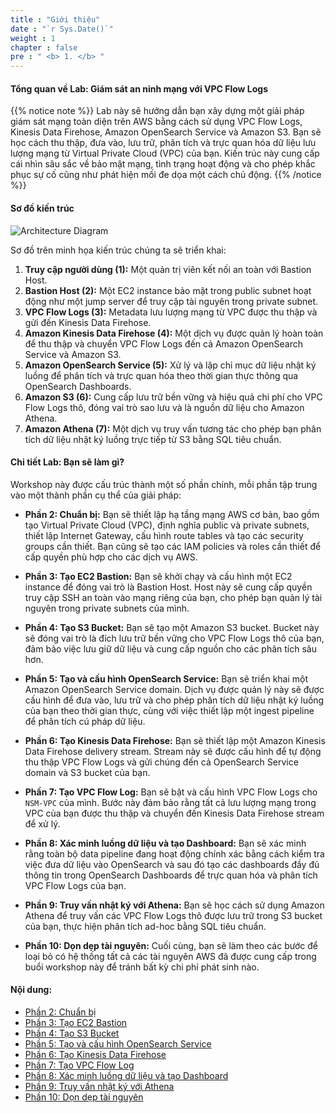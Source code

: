 ```yaml
---
title : "Giới thiệu"
date : "`r Sys.Date()`"
weight : 1
chapter : false
pre : " <b> 1. </b> "
---
```


#### Tổng quan về Lab: Giám sát an ninh mạng với VPC Flow Logs

{{% notice note %}}
Lab này sẽ hướng dẫn bạn xây dựng một giải pháp giám sát mạng toàn diện trên AWS bằng cách sử dụng VPC Flow Logs, Kinesis Data Firehose, Amazon OpenSearch Service và Amazon S3. Bạn sẽ học cách thu thập, đưa vào, lưu trữ, phân tích và trực quan hóa dữ liệu lưu lượng mạng từ Virtual Private Cloud (VPC) của bạn. Kiến trúc này cung cấp cái nhìn sâu sắc về bảo mật mạng, tình trạng hoạt động và cho phép khắc phục sự cố cũng như phát hiện mối đe dọa một cách chủ động.
{{% /notice %}}

#### Sơ đồ kiến trúc

![Architecture Diagram](../../images/Simple.drawio.png)

Sơ đồ trên minh họa kiến trúc chúng ta sẽ triển khai:

1.  **Truy cập người dùng (1):** Một quản trị viên kết nối an toàn với Bastion Host.
2.  **Bastion Host (2):** Một EC2 instance bảo mật trong public subnet hoạt động như một jump server để truy cập tài nguyên trong private subnet.
3.  **VPC Flow Logs (3):** Metadata lưu lượng mạng từ VPC được thu thập và gửi đến Kinesis Data Firehose.
4.  **Amazon Kinesis Data Firehose (4):** Một dịch vụ được quản lý hoàn toàn để thu thập và chuyển VPC Flow Logs đến cả Amazon OpenSearch Service và Amazon S3.
5.  **Amazon OpenSearch Service (5):** Xử lý và lập chỉ mục dữ liệu nhật ký luồng để phân tích và trực quan hóa theo thời gian thực thông qua OpenSearch Dashboards.
6.  **Amazon S3 (6):** Cung cấp lưu trữ bền vững và hiệu quả chi phí cho VPC Flow Logs thô, đóng vai trò sao lưu và là nguồn dữ liệu cho Amazon Athena.
7.  **Amazon Athena (7):** Một dịch vụ truy vấn tương tác cho phép bạn phân tích dữ liệu nhật ký luồng trực tiếp từ S3 bằng SQL tiêu chuẩn.

#### Chi tiết Lab: Bạn sẽ làm gì?

Workshop này được cấu trúc thành một số phần chính, mỗi phần tập trung vào một thành phần cụ thể của giải pháp:

* **Phần 2: Chuẩn bị:**
    Bạn sẽ thiết lập hạ tầng mạng AWS cơ bản, bao gồm tạo Virtual Private Cloud (VPC), định nghĩa public và private subnets, thiết lập Internet Gateway, cấu hình route tables và tạo các security groups cần thiết. Bạn cũng sẽ tạo các IAM policies và roles cần thiết để cấp quyền phù hợp cho các dịch vụ AWS.

* **Phần 3: Tạo EC2 Bastion:**
    Bạn sẽ khởi chạy và cấu hình một EC2 instance để đóng vai trò là Bastion Host. Host này sẽ cung cấp quyền truy cập SSH an toàn vào mạng riêng của bạn, cho phép bạn quản lý tài nguyên trong private subnets của mình.

* **Phần 4: Tạo S3 Bucket:**
    Bạn sẽ tạo một Amazon S3 bucket. Bucket này sẽ đóng vai trò là đích lưu trữ bền vững cho VPC Flow Logs thô của bạn, đảm bảo việc lưu giữ dữ liệu và cung cấp nguồn cho các phân tích sâu hơn.

* **Phần 5: Tạo và cấu hình OpenSearch Service:**
    Bạn sẽ triển khai một Amazon OpenSearch Service domain. Dịch vụ được quản lý này sẽ được cấu hình để đưa vào, lưu trữ và cho phép phân tích dữ liệu nhật ký luồng của bạn theo thời gian thực, cùng với việc thiết lập một ingest pipeline để phân tích cú pháp dữ liệu.

* **Phần 6: Tạo Kinesis Data Firehose:**
    Bạn sẽ thiết lập một Amazon Kinesis Data Firehose delivery stream. Stream này sẽ được cấu hình để tự động thu thập VPC Flow Logs và gửi chúng đến cả OpenSearch Service domain và S3 bucket của bạn.

* **Phần 7: Tạo VPC Flow Log:**
    Bạn sẽ bật và cấu hình VPC Flow Logs cho `NSM-VPC` của mình. Bước này đảm bảo rằng tất cả lưu lượng mạng trong VPC của bạn được thu thập và chuyển đến Kinesis Data Firehose stream để xử lý.

* **Phần 8: Xác minh luồng dữ liệu và tạo Dashboard:**
    Bạn sẽ xác minh rằng toàn bộ data pipeline đang hoạt động chính xác bằng cách kiểm tra việc đưa dữ liệu vào OpenSearch và sau đó tạo các dashboards đầy đủ thông tin trong OpenSearch Dashboards để trực quan hóa và phân tích VPC Flow Logs của bạn.

* **Phần 9: Truy vấn nhật ký với Athena:**
    Bạn sẽ học cách sử dụng Amazon Athena để truy vấn các VPC Flow Logs thô được lưu trữ trong S3 bucket của bạn, thực hiện phân tích ad-hoc bằng SQL tiêu chuẩn.

* **Phần 10: Dọn dẹp tài nguyên:**
    Cuối cùng, bạn sẽ làm theo các bước để loại bỏ có hệ thống tất cả các tài nguyên AWS đã được cung cấp trong buổi workshop này để tránh bất kỳ chi phí phát sinh nào.

#### Nội dung:

* [Phần 2: Chuẩn bị](/2-Preparation/_index.md)
* [Phần 3: Tạo EC2 Bastion](/3-Create-EC2-Bastion/_index.md)
* [Phần 4: Tạo S3 Bucket](/4-Create-S3-Bucket/_index.md)
* [Phần 5: Tạo và cấu hình OpenSearch Service](/5-Create-and-configure-OpenSearch-Service/_index.md)
* [Phần 6: Tạo Kinesis Data Firehose](/6-Create-Kinesis-Data-Firehose/_index.md)
* [Phần 7: Tạo VPC Flow Log](/7-Create-VPC-Flow-Log/_index.md)
* [Phần 8: Xác minh luồng dữ liệu và tạo Dashboard](/8-Verify-data-flow-and-create-Dashboard/_index.md)
* [Phần 9: Truy vấn nhật ký với Athena](/9-Query-logs-with-Athena/_index.md)
* [Phần 10: Dọn dẹp tài nguyên](/10-Clean-up-resources/_index.md)